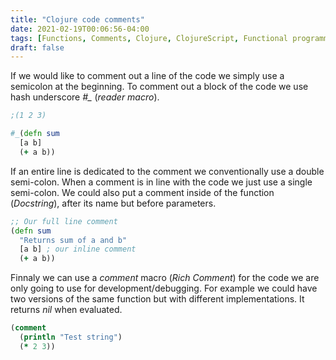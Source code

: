 ```yaml
---
title: "Clojure code comments"
date: 2021-02-19T00:06:56-04:00
tags: [Functions, Comments, Clojure, ClojureScript, Functional programming]
draft: false
---
```


If we would like to comment out a line of the code we simply use a semicolon at the beginning. To comment out a block of the code we use hash underscore *#_* (*reader macro*).
```clojure
;(1 2 3)

#_(defn sum
  [a b]
  (+ a b))
```
If an entire line is dedicated to the comment we conventionally use a double semi-colon.
When a comment is in line with the code we just use a single semi-colon. We could also put a comment inside of the function (*Docstring*), after its name but before parameters.
```clojure
;; Our full line comment
(defn sum
  "Returns sum of a and b"
  [a b] ; our inline comment
  (+ a b))
```
Finnaly we can use a *comment* macro (*Rich Comment*) for the code we are only going to use for development/debugging. For example we could have two versions of the same function but with different implementations. It returns *nil* when evaluated.
```clojure
(comment 
  (println "Test string")
  (* 2 3))
```